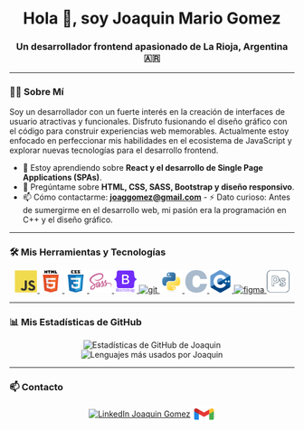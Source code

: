 <div align="center">
  <h1 align="center">Hola 👋, soy Joaquin Mario Gomez</h1>
  <h3 align="center">Un desarrollador frontend apasionado de La Rioja, Argentina 🇦🇷</h3>
</div>

---

### 👨‍💻 Sobre Mí

<p>
  Soy un desarrollador con un fuerte interés en la creación de interfaces de usuario atractivas y funcionales. Disfruto fusionando el diseño gráfico con el código para construir experiencias web memorables. Actualmente estoy enfocado en perfeccionar mis habilidades en el ecosistema de JavaScript y explorar nuevas tecnologías para el desarrollo frontend.
</p>

- 🌱 Estoy aprendiendo sobre **React y el desarrollo de Single Page Applications (SPAs)**.
- 💬 Pregúntame sobre **HTML, CSS, SASS, Bootstrap y diseño responsivo**.
- 📫 Cómo contactarme: **joaggomez@gmail.com** - ⚡ Dato curioso: Antes de sumergirme en el desarrollo web, mi pasión era la programación en C++ y el diseño gráfico.

---

### 🛠️ Mis Herramientas y Tecnologías

<p align="center">
  <a href="https://developer.mozilla.org/en-US/docs/Web/JavaScript" target="_blank" rel="noreferrer">
    <img src="https://raw.githubusercontent.com/devicons/devicon/master/icons/javascript/javascript-original.svg" alt="javascript" width="40" height="40"/>
  </a>
  <a href="https://www.w3.org/html/" target="_blank" rel="noreferrer">
    <img src="https://raw.githubusercontent.com/devicons/devicon/master/icons/html5/html5-original-wordmark.svg" alt="html5" width="40" height="40"/>
  </a>
  <a href="https://www.w3schools.com/css/" target="_blank" rel="noreferrer">
    <img src="https://raw.githubusercontent.com/devicons/devicon/master/icons/css3/css3-original-wordmark.svg" alt="css3" width="40" height="40"/>
  </a>
  <a href="https://sass-lang.com" target="_blank" rel="noreferrer">
    <img src="https://raw.githubusercontent.com/devicons/devicon/master/icons/sass/sass-original.svg" alt="sass" width="40" height="40"/>
  </a>
  <a href="https://getbootstrap.com" target="_blank" rel="noreferrer">
    <img src="https://raw.githubusercontent.com/devicons/devicon/master/icons/bootstrap/bootstrap-plain-wordmark.svg" alt="bootstrap" width="40" height="40"/>
  </a>
  <a href="https://git-scm.com/" target="_blank" rel="noreferrer">
    <img src="https://www.vectorlogo.zone/logos/git-scm/git-scm-icon.svg" alt="git" width="40" height="40"/>
  </a>
  
  <a href="https://www.python.org" target="_blank" rel="noreferrer">
    <img src="https://raw.githubusercontent.com/devicons/devicon/master/icons/python/python-original.svg" alt="python" width="40" height="40"/>
  </a>
  <a href="https://www.cprogramming.com/" target="_blank" rel="noreferrer">
    <img src="https://raw.githubusercontent.com/devicons/devicon/master/icons/c/c-original.svg" alt="c" width="40" height="40"/>
  </a>
  <a href="https://www.w3schools.com/cpp/" target="_blank" rel="noreferrer">
    <img src="https://raw.githubusercontent.com/devicons/devicon/master/icons/cplusplus/cplusplus-original.svg" alt="cplusplus" width="40" height="40"/>
  </a>

  <a href="https://www.figma.com/" target="_blank" rel="noreferrer">
    <img src="https://www.vectorlogo.zone/logos/figma/figma-icon.svg" alt="figma" width="40" height="40"/>
  </a>
  <a href="https://www.photoshop.com/en" target="_blank" rel="noreferrer">
    <img src="https://raw.githubusercontent.com/devicons/devicon/master/icons/photoshop/photoshop-line.svg" alt="photoshop" width="40" height="40"/>
  </a>
</p>

---

### 📊 Mis Estadísticas de GitHub

<p align="center">
  <img src="https://github-readme-stats.vercel.app/api?username=TU-USUARIO-DE-GITHUB&show_icons=true&theme=tokyonight&include_all_commits=true&count_private=true" alt="Estadísticas de GitHub de Joaquin" />
  <br/>
  <img src="https://github-readme-stats.vercel.app/api/top-langs/?username=TU-USUARIO-DE-GITHUB&layout=compact&langs_count=6&theme=tokyonight" alt="Lenguajes más usados por Joaquin" />
</p>

---

### 📫 Contacto

<p align="center">
  <a href="https://www.linkedin.com/in/tu-usuario-linkedin" target="blank"><img align="center"
      src="https://raw.githubusercontent.com/rahuldkjain/github-profile-readme-generator/master/src/images/icons/Social/linked-in-alt.svg"
      alt="LinkedIn Joaquin Gomez" height="30" width="40" /></a>
  <a href="mailto:tu-email@dominio.com" target="blank"><img align="center"
      src="https://raw.githubusercontent.com/rahuldkjain/github-profile-readme-generator/master/src/images/icons/Social/gmail.svg"
      alt="Email Joaquin Gomez" height="30" width="40" /></a>
</p>
